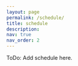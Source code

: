 ```yaml
---
layout: page
permalink: /schedule/
title: schedule
description: 
nav: true
nav_order: 2
---
```


ToDo: Add schedule here.
